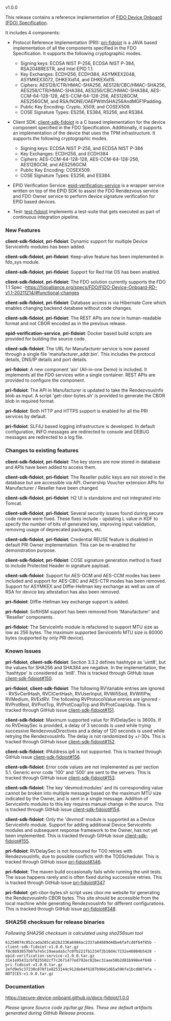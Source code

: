 v1.0.0

This release contains a reference implementation of [FIDO Device Onboard (FDO) Specification](https://fidoalliance.org/specs/FDO/fido-device-onboard-v1.0-ps-20210323/).

It includes 4 components:
  * Protocol Reference Implementation (PRI): [pri-fidoiot](https://github.com/secure-device-onboard/pri-fidoiot) is a JAVA based implementation of all the components specified in the FDO Specification. It supports the following cryptographic modes.
    * Signing keys: ECDSA NIST P-256, ECDSA NIST P-384, RSA2048RESTR, and Intel EPID 1.1.
    * Key Exchanges: ECDH256, ECDH384, ASYMKEX2048, ASYMKEX3072, DHKEXid14, and DHKEXid15.
    * Ciphers: AES128/CTR/HMAC-SHA256, AES128/CBC/HMAC-SHA256, AES256/CTR/HMAC-SHA384, AES256/CBC/HMAC-SHA384, AES-CCM-64-128-128, AES-CCM-64-128-256, AES128GCM, AES256GCM, and RSA/NONE/OAEPWithSHA256AndMGF1Padding.
    * Public Key Encoding: Crypto, X509, and COSEX509.
    * COSE Signature Types: ES256, ES384, RS256, and RS384.

  * Client SDK: [client-sdk-fidoiot](https://github.com/secure-device-onboard/client-sdk-fidoiot) is a C based implementation for the device component specified in the FDO Specification. Additionally, it supports an implementation of the device that uses the TPM infrastructure. It supports the following cryptographic modes.
    * Signing keys: ECDSA NIST P-256, and ECDSA NIST P-384
    * Key Exchanges: ECDH256, and ECDH384
    * Ciphers: AES-CCM-64-128-128, AES-CCM-64-128-256, AES128GCM, and AES256GCM.
    * Public Key Encoding: COSEX509.
    * COSE Signature Types: ES256, and ES384.

  * EPID Verification Service: [epid-verification-service](https://github.com/secure-device-onboard/epid-verification-service) is a wrapper service written on top of the EPID SDK to assist the FDO Rendezvous service and FDO Owner service to perform device signature verification for EPID based devices.
  * Test: [test-fidoiot](https://github.com/secure-device-onboard/test-fidoiot) implements a test-suite that gets executed as part of continuous integration pipeline.

### New Features

**client-sdk-fidoiot**, **pri-fidoiot**: Dynamic support for multiple Device ServiceInfo modules has been added. 

**client-sdk-fidoiot**, **pri-fidoiot**: Keep-alive feature has been implemented in fdo_sys module. 

**client-sdk-fidoiot**, **pri-fidoiot**: Support for Red Hat OS has been enabled. 

**client-sdk-fidoiot**, **pri-fidoiot**: The FDO solution currently supports the FDO 1.1 Spec -https://fidoalliance.org/specs/FDO/FIDO-Device-Onboard-RD-v1.1-20211214/#functional-changes
 
**client-sdk-fidoiot**, **pri-fidoiot**: Database access is via Hibernate Core which enables changing backend database without code changes. 

**client-sdk-fidoiot**, **pri-fidoiot**: The REST APIs are now in human-readable format and not CBOR encoded as in the previous release. 

**epid-verification-service**, **pri-fidoiot**: Docker based build scripts are provided for building the source code.

**client-sdk-fidoiot**: The URL for Manufacturer service is now passed through a single file
'manufacturer_addr.bin'. This includes the protocol details, DNS/IP details and port details.

**pri-fidoiot**: A new component 'aio' (All-in-one Demo) is included. It implements all the FDO
services witin a single container. REST APIs are provided to configure the component.

**pri-fidoiot**: The API in Manufacturer is updated to take the RendezvousInfo blob as input. A
script 'get-cbor-bytes.sh' is provided to generate the CBOR blob in required format.

**pri-fidoiot**: Both HTTP and HTTPS support is enabled for all the PRI services by default.

**pri-fidoiot**: SLF4J based logging infrastructure is developed. In default configuration, INFO
messages are redirected to console and DEBUG messages are redirected to a log file.

### Changes to existing features

**client-sdk-fidoiot**, **pri-fidoiot**: The key stores are now stored in database and APIs have been added to access them. 

**client-sdk-fidoiot**, **pri-fidoiot**: The Reseller public keys are not stored in the database but are accessible via API.
Ownership Voucher extension APIs for Manufacturer / Reseller have been changed

**client-sdk-fidoiot**, **pri-fidoiot**: H2 UI is standalone and not integrated into Tomcat. 

**client-sdk-fidoiot**, **pri-fidoiot**: Several security issues found during secure code review
were fixed. These fixes include - updating L value in KDF to specify the number of bits of generated
key, improving input validation, removing usage of deprecated packages, etc.

**client-sdk-fidoiot**, **pri-fidoiot**: Credential REUSE feature is disabled in default PRI Owner
implementation. This can be re-enabled for demonstration purpose.

**client-sdk-fidoiot**, **pri-fidoiot**: COSE signature generation method is fixed to include
Protected Header in signature payload.

**client-sdk-fidoiot**: Support for AES-GCM and AES-CCM modes has been included and support for
AES-CBC and AES-CTR modes has been removed. Support for ASYMKEX and Diffie-Hellman key exchange as
well as use of RSA for device key attestation has also been removed.

**pri-fidoiot**: Diffie-Hellman key exchange support is added.

**pri-fidoiot**: SoftHSM support has been removed from 'Manufacturer' and 'Reseller' components.

**pri-fidoiot**: The ServiceInfo module is refactored to support MTU size as low as 256 bytes. The
maximum supported ServiceInfo MTU size is 60000 bytes (supported by only PRI device).

### Known Issues

**pri-fidoiot**, **client-sdk-fidoiot**: Section 3.3.2 defines hashtype as 'uint8', but the values
for SHA256 and SHA384 are negative. In the implementation, the 'hashtype' is considered as 'int8'.
 This is tracked through GitHub issue
 [client-sdk-fidoiot#150](https://github.com/secure-device-onboard/client-sdk-fidoiot/issues/150).

**pri-fidoiot**, **client-sdk-fidoiot**: The following RVVariable entries are ignored -
RVSvCertHash, RVClCertHash, RVUserInput, RVWifiSsid, RVWifiPw, RVMedium, RVExtRV. The following
RVProtocolValue entries are ignored - RVProtRest, RVProtTcp, RVProtCoapTcp and RVProtCoapUdp. This
is tracked through GitHub issue
[client-sdk-fidoiot#151](https://github.com/secure-device-onboard/client-sdk-fidoiot/issues/151).

**client-sdk-fidoiot**: Maximum supported value for RVDelaySec is 3600s. If no RVDelaySec is
provided, a delay of 3 seconds is used while trying successive RendezvousDirectives and a delay of
120 seconds is used while retrying the RendezvousInfo. The delay is not randomized by +/-30s. This
is tracked through GitHub issue
[client-sdk-fidoiot#152](https://github.com/secure-device-onboard/client-sdk-fidoiot/issues/152).

**client-sdk-fidoiot**: IPAddress.ip6 is not supported. This is tracked through GitHub issue
[client-sdk-fidoiot#156](https://github.com/secure-device-onboard/client-sdk-fidoiot/issues/156).

**client-sdk-fidoiot**: Error code values are not implemented as per section 5.1. Generic error code '100'
and '500' are sent to the servers. This is tracked through GitHub issue
[client-sdk-fidoiot#153](https://github.com/secure-device-onboard/client-sdk-fidoiot/issues/153).

**client-sdk-fidoiot**: The key 'devmod:modules' and its corresponding value cannot be broken into
multiple message based on the maximum MTU size indicated by the Owner, and is sent in a single
message. Addition of ServiceInfo modules to this key requires manual change in the source. This is
tracked through GitHub issue
[client-sdk-fidoiot#154](https://github.com/secure-device-onboard/client-sdk-fidoiot/issues/154).

**client-sdk-fidoiot**: Only the 'devmod' module is supported as a Device ServiceInfo module.
Support for adding additional Device ServiceInfo modules and subsequent response framework to the
Owner, has not yet been implemented. This is tracked through GitHub issue
[client-sdk-fidoiot#155](https://github.com/secure-device-onboard/client-sdk-fidoiot/issues/155).

**pri-fidoiot**: RVDelaySec is not honoured for TO0 retries with RendezvousInfo, due to possible
conflicts with the TO0Scheduler. This is tracked through GitHub issue
[pri-fidoiot#346](https://github.com/secure-device-onboard/pri-fidoiot/issues/346).

**pri-fidoiot**: The maven build occasionally fails while running the unit tests. The issue happens
rarely and is often fixed during successive retries. This is tracked through GitHub issue
[pri-fidoiot#347](https://github.com/secure-device-onboard/pri-fidoiot/issues/347).

**pri-fidoiot**: get-cbor-bytes.sh script uses cbor.me website for generating the RendezvousInfo
CBOR bytes. This site should be accessible from the local machine while generating RendezvousInfo
for different configurations. This is tracked through GitHub issue
[pri-fidoiot#348](https://github.com/secure-device-onboard/pri-fidoiot/issues/348).

### SHA256 checksum for release binaries

*Following SHA256 checksum is calculated using sha256sum tool*
```
61250074c052cada285cab2b2336a6984ac2337a84689d48be6fafcd8f64f85b - client-sdk-fidoiot-v1.0.0.tar.gz
f0c0b93857b07a7e5c19aeada5c7c0fb221fb1234f2b10d4c7232e46084b5428 - epid-verification-service-v1.0.0.tar.gz
31e1e95431cbf025502cf7c2671477ed792ec82bec31aee58b2d81b998e4f848 - pri-fidoiot-v1.0.0.tar.gz
2efd9e5c37230c878f1e8253144c912de04f6287b9041d65a596fe1bcd0074fa - NOTICES-v1.0.0.tar.gz
```

### Documentation

https://secure-device-onboard.github.io/docs-fidoiot/1.0.0

*Please ignore Source code zip/tar.gz files. These are default artifacts generated during GitHub Release process.*

